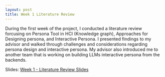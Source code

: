 ```yaml
---
layout: post
title: Week 1 Literature Review
---
```


During the first week of the project, I conducted a literature review forcusing on Persona Tool in HCI (Knowledge graph), Approaches for Designing persona, and Interactive Persona. I presented findings to my advisor and walked through challenges and considerations regarding persona design and interactive persona. My advisor also introduced me to another team that is working on building LLMs interactive persona from the backends.

Slides: [Week 1 - Literature Review Slides](./2024-05-22-week1.md)